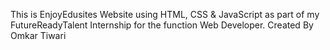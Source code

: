 This is EnjoyEdusites Website using HTML, CSS & JavaScript as part of my FutureReadyTalent Internship for the function Web Developer. 
Created By Omkar Tiwari